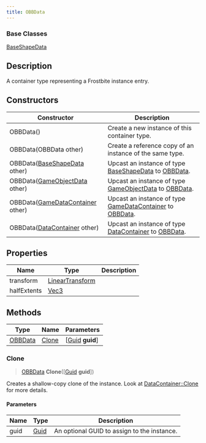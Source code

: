 ```yaml
---
title: OBBData
---
```

### Base Classes

[BaseShapeData](/vext/ref/fb/baseshapedata/)

## Description

A container type representing a Frostbite instance entry.

## Constructors

| Constructor                                                        | Description                                                                                           |
| ------------------------------------------------------------------ | ----------------------------------------------------------------------------------------------------- |
| OBBData()                                                          | Create a new instance of this container type.                                                         |
| OBBData(OBBData other)                                             | Create a reference copy of an instance of the same type.                                              |
| OBBData([BaseShapeData](/vext/ref/fb/baseshapedata/) other)                      | Upcast an instance of type [BaseShapeData](/vext/ref/fb/baseshapedata/) to [OBBData](/vext/ref/fb/obbdata/).                      |
| OBBData([GameObjectData](/vext/ref/fb/gameobjectdata/) other)                    | Upcast an instance of type [GameObjectData](/vext/ref/fb/gameobjectdata/) to [OBBData](/vext/ref/fb/obbdata/).                    |
| OBBData([GameDataContainer](/vext/ref/fb/gamedatacontainer/) other)              | Upcast an instance of type [GameDataContainer](/vext/ref/fb/gamedatacontainer/) to [OBBData](/vext/ref/fb/obbdata/).              |
| OBBData([DataContainer](/vext/ref/shared/class/datacontainer) other) | Upcast an instance of type [DataContainer](/vext/ref/shared/class/datacontainer) to [OBBData](/vext/ref/fb/obbdata/). |

## Properties

| Name        | Type                                                    | Description |
| ----------- | ------------------------------------------------------- | ----------- |
| transform   | [LinearTransform](/vext/ref/shared/class/lineartransform) |             |
| halfExtents | [Vec3](/vext/ref/shared/class/vec3)                       |             |

## Methods

| Type               | Name            | Parameters                                     |
| ------------------ | --------------- | ---------------------------------------------- |
| [OBBData](/vext/ref/fb/obbdata/) | [Clone](#clone) | \[[Guid](/vext/ref/shared/class/guid) **guid**\] |

### Clone

> [OBBData](/vext/ref/fb/obbdata/) **Clone**(\[[Guid](/vext/ref/shared/class/guid) **guid**\])

Creates a shallow-copy clone of the instance. Look at [DataContainer::Clone](/vext/ref/shared/class/datacontainer#clone) for more details.

#### Parameters

| Name | Type         | Description                                 |
| ---- | ------------ | ------------------------------------------- |
| guid | [Guid](/vext/ref/shared/class/guid/) | An optional GUID to assign to the instance. |
